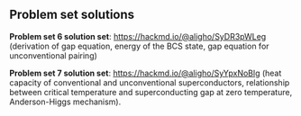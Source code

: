 ## Problem set solutions
  **Problem set 6 solution set**: 
    https://hackmd.io/@aligho/SyDR3pWLeg (derivation of gap equation, energy of the BCS state, gap equation for unconventional pairing)
    
  **Problem set 7 solution set**: 
    https://hackmd.io/@aligho/SyYpxNoBlg (heat capacity of conventional and unconventional superconductors, relationship between critical temperature and superconducting gap at zero temperature, Anderson-Higgs mechanism). 
  
